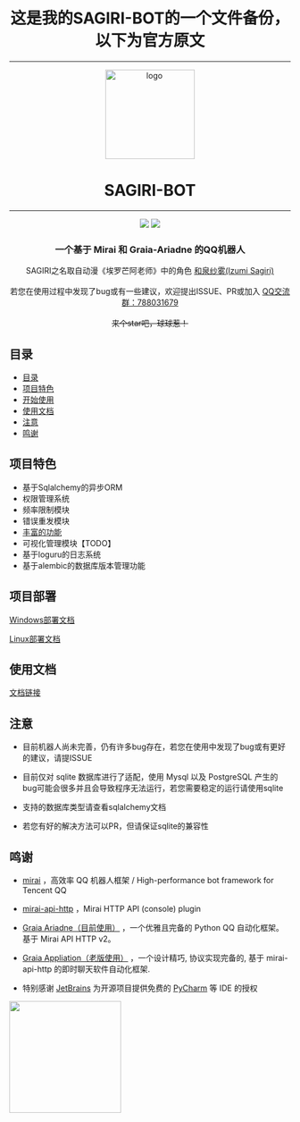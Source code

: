 <div align="center">
    <h1>这是我的SAGIRI-BOT的一个文件备份，以下为官方原文</h1>
</div>

----

<div align="center">
    <img width="160" src="docs/sagiri.jpg" alt="logo"></br>
    <h1>SAGIRI-BOT</h1>
</div>
    
----

<div align="center">
    <img src="https://img.shields.io/badge/python-3.8+-blue.svg"/>
    <img src="https://img.shields.io/badge/sqlalchemy-1.4.11+-orange.svg"/>
    <h3>一个基于 Mirai 和 Graia-Ariadne 的QQ机器人</h3>
    <div>SAGIRI之名取自动漫《埃罗芒阿老师》中的角色 <a href="https://zh.moegirl.org.cn/%E5%92%8C%E6%B3%89%E7%BA%B1%E9%9B%BE">和泉纱雾(Izumi Sagiri)</a></div>
    <br>
    <div>若您在使用过程中发现了bug或有一些建议，欢迎提出ISSUE、PR或加入 <a href="https://jq.qq.com/?_wv=1027&k=9hfqo8AL">QQ交流群：788031679</a> </div>
    <br>
    <div><s>来个star吧，球球惹！</s></div>
</div>



## 目录
  * [目录](#目录)
  * [项目特色](#项目特色)
  * [开始使用](#项目部署)
  * [使用文档](#使用文档)
  * [注意](#注意)
  * [鸣谢](#鸣谢)

## 项目特色
- 基于Sqlalchemy的异步ORM
- 权限管理系统
- 频率限制模块
- 错误重发模块
- [丰富的功能](https://sagiri-kawaii.github.io/sagiri-bot/functions/handlers/)
- 可视化管理模块【TODO】
- 基于loguru的日志系统
- 基于alembic的数据库版本管理功能

## 项目部署

[Windows部署文档](https://sagiri-kawaii.github.io/sagiri-bot/deployment/windows/)

[Linux部署文档](https://sagiri-kawaii.github.io/sagiri-bot/deployment/linux/)

## 使用文档

[文档链接](https://sagiri-kawaii.github.io/sagiri-bot/)

## 注意

- 目前机器人尚未完善，仍有许多bug存在，若您在使用中发现了bug或有更好的建议，请提ISSUE

- 目前仅对 sqlite 数据库进行了适配，使用 Mysql 以及 PostgreSQL 产生的bug可能会很多并且会导致程序无法运行，若您需要稳定的运行请使用sqlite

- 支持的数据库类型请查看sqlalchemy文档

- 若您有好的解决方法可以PR，但请保证sqlite的兼容性

## 鸣谢
- [mirai](https://github.com/mamoe/mirai) ，高效率 QQ 机器人框架 / High-performance bot framework for Tencent QQ

- [mirai-api-http](https://github.com/project-mirai/mirai-api-http) ，Mirai HTTP API (console) plugin

- [Graia Ariadne（目前使用）](https://github.com/GraiaProject/Ariadne) ，一个优雅且完备的 Python QQ 自动化框架。基于 Mirai API HTTP v2。

- [Graia Appliation（老版使用）](https://github.com/GraiaProject/Application) ，一个设计精巧, 协议实现完备的, 基于 mirai-api-http 的即时聊天软件自动化框架.

- 特别感谢 [JetBrains](https://www.jetbrains.com/?from=sagiri-bot) 为开源项目提供免费的 [PyCharm](https://www.jetbrains.com/pycharm/?from=sagiri-bot) 等 IDE 的授权  

[<img src=".github/jetbrains-variant-3.png" width="200"/>](https://www.jetbrains.com/?from=sagiri-bot)
